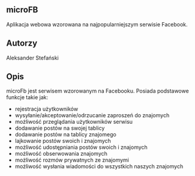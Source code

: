 ## microFB

Aplikacja webowa wzorowana na najpopularniejszym serwisie Facebook.

## Autorzy
Aleksander Stefański

## Opis

microFb jest serwisem wzorowanym na Facebooku. Posiada podstawowe funkcje takie jak:

* rejestracja użytkowników
* wysyłanie/akceptowanie/odrzucanie zaproszeń do znajomych
* możliwość przeglądania użytkowników serwisu
* dodawanie postów na swojej tablicy
* dodawanie postów na tablicy znajomego
* lajkowanie postów swoich i znajomych
* możliwość udostępniania postów swoich i znajomych
* możliwość obserwowania znajomych
* możliwość rozmów prywatnych ze znajomymi
* możliwość wysłania wiadomości do wszystkich naszych znajomych
